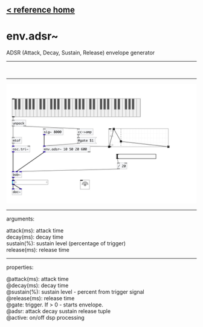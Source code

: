 [< reference home](index.html)
---

# env.adsr~


ADSR (Attack, Decay, Sustain, Release) envelope generator

---

<br>


---


![example](examples/env.adsr~-example.jpg)

---
arguments:

attack(ms): attack
            time<br>
decay(ms): decay
            time<br>
sustain(%): 
            sustain level (percentage of trigger)<br>
release(ms): release
            time<br>

---
properties:

@attack(ms): attack time<br>
@decay(ms): decay time<br>
@sustain(%): sustain level - percent from trigger signal<br>
@release(ms): release time<br>
@gate: trigger. If
            &gt; 0 - starts envelope.<br>
@adsr: attack decay sustain release
            tuple<br>
@active: on/off dsp
            processing<br>

